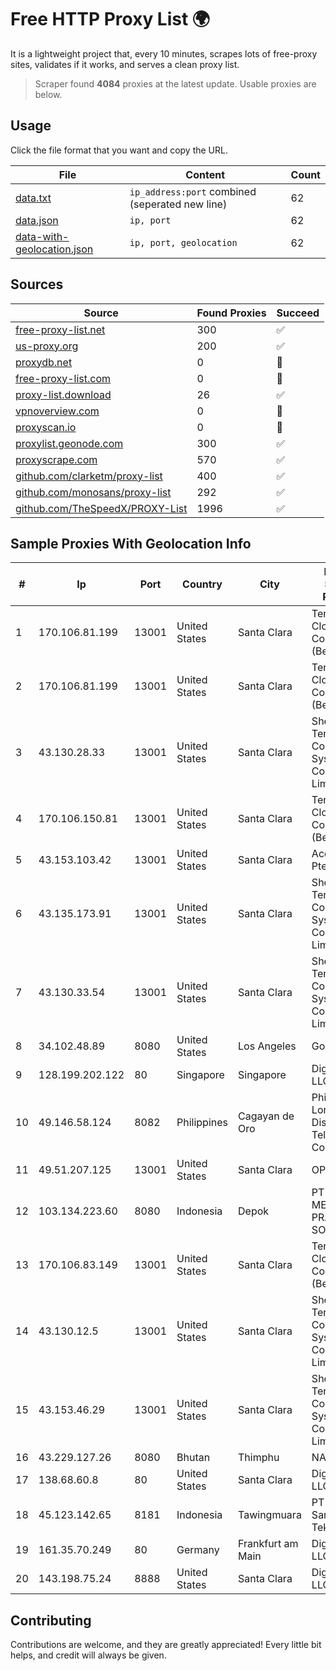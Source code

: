 
# Free HTTP Proxy List 🌍

It is a lightweight project that, every 10 minutes, scrapes lots of free-proxy sites, validates if it works, and serves a clean proxy list.


> Scraper found **4084** proxies at the latest update. Usable proxies are below.

## Usage

Click the file format that you want and copy the URL.


|File|Content|Count|
|----|-------|-----|
|[data.txt](https://raw.githubusercontent.com/themiralay/Proxy-List-World/master/data.txt)|`ip_address:port` combined (seperated new line)|62|
|[data.json](https://raw.githubusercontent.com/themiralay/Proxy-List-World/master/data.json)|`ip, port`|62|
|[data-with-geolocation.json](https://raw.githubusercontent.com/themiralay/Proxy-List-World/master/data-with-geolocation.json)|`ip, port, geolocation`|62|

## Sources

|Source|Found Proxies|Succeed|
|------|-------------|-------|
|[free-proxy-list.net](https://free-proxy-list.net)|300|✅|
|[us-proxy.org](https://www.us-proxy.org)|200|✅|
|[proxydb.net](http://proxydb.net)|0|🚫|
|[free-proxy-list.com](https://free-proxy-list.com/?page=&port=&type%5B%5D=http&type%5B%5D=https&up_time=0&search=Search)|0|🚫|
|[proxy-list.download](https://www.proxy-list.download/HTTP)|26|✅|
|[vpnoverview.com](https://vpnoverview.com/privacy/anonymous-browsing/free-proxy-servers)|0|🚫|
|[proxyscan.io](https://www.proxyscan.io)|0|🚫|
|[proxylist.geonode.com](https://proxylist.geonode.com/api/proxy-list?limit=300&page=1&sort_by=lastChecked&sort_type=desc&protocols=http,https)|300|✅|
|[proxyscrape.com](https://api.proxyscrape.com/v2/?request=displayproxies&protocol=http&timeout=10000&country=all&ssl=all&anonymity=all)|570|✅|
|[github.com/clarketm/proxy-list](https://raw.githubusercontent.com/clarketm/proxy-list/master/proxy-list-raw.txt)|400|✅|
|[github.com/monosans/proxy-list](https://raw.githubusercontent.com/monosans/proxy-list/main/proxies/http.txt)|292|✅|
|[github.com/TheSpeedX/PROXY-List](https://raw.githubusercontent.com/TheSpeedX/PROXY-List/master/http.txt)|1996|✅|


## Sample Proxies With Geolocation Info

|#|Ip|Port|Country|City|Internet Service Provider|
|-|--|----|-------|----|-------------------------|
|1|170.106.81.199|13001|United States|Santa Clara|Tencent Cloud Computing (Beijing) Co|
|2|170.106.81.199|13001|United States|Santa Clara|Tencent Cloud Computing (Beijing) Co|
|3|43.130.28.33|13001|United States|Santa Clara|Shenzhen Tencent Computer Systems Company Limited|
|4|170.106.150.81|13001|United States|Santa Clara|Tencent Cloud Computing (Beijing) Co|
|5|43.153.103.42|13001|United States|Santa Clara|Aceville Pte.ltd|
|6|43.135.173.91|13001|United States|Santa Clara|Shenzhen Tencent Computer Systems Company Limited|
|7|43.130.33.54|13001|United States|Santa Clara|Shenzhen Tencent Computer Systems Company Limited|
|8|34.102.48.89|8080|United States|Los Angeles|Google LLC|
|9|128.199.202.122|80|Singapore|Singapore|DigitalOcean, LLC|
|10|49.146.58.124|8082|Philippines|Cagayan de Oro|Philippine Long Distance Telephone Co.|
|11|49.51.207.125|13001|United States|Santa Clara|OPHL|
|12|103.134.223.60|8080|Indonesia|Depok|PT GLOBAL MEDIA PRATAMA SOLUSINDO|
|13|170.106.83.149|13001|United States|Santa Clara|Tencent Cloud Computing (Beijing) Co|
|14|43.130.12.5|13001|United States|Santa Clara|Shenzhen Tencent Computer Systems Company Limited|
|15|43.153.46.29|13001|United States|Santa Clara|Shenzhen Tencent Computer Systems Company Limited|
|16|43.229.127.26|8080|Bhutan|Thimphu|NANO|
|17|138.68.60.8|80|United States|Santa Clara|DigitalOcean, LLC|
|18|45.123.142.65|8181|Indonesia|Tawingmuara|PT Anten Sarana Teknologi|
|19|161.35.70.249|80|Germany|Frankfurt am Main|DigitalOcean, LLC|
|20|143.198.75.24|8888|United States|Santa Clara|DigitalOcean, LLC|



## Contributing

Contributions are welcome, and they are greatly appreciated! Every
little bit helps, and credit will always be given.

